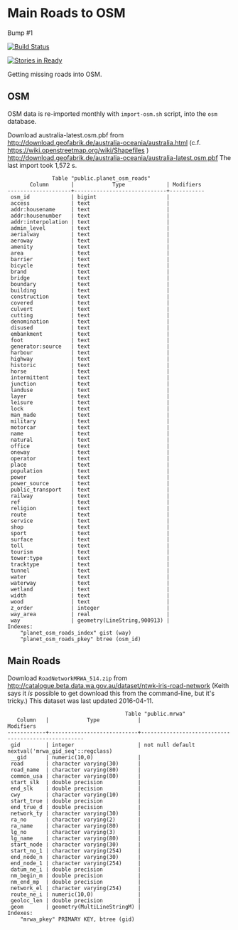 Main Roads to OSM
=================

Bump #1

[![Build Status](https://travis-ci.org/geogeeks-au/MainRoads-to-OSM.svg?branch=master)](https://travis-ci.org/geogeeks-au/MainRoads-to-OSM)

[![Stories in Ready](https://badge.waffle.io/geogeeks-au/MainRoads-to-OSM.png?label=ready&title=Ready)](http://waffle.io/geogeeks-au/MainRoads-to-OSM)

Getting missing roads into OSM.

## OSM

OSM data is re-imported monthly with `import-osm.sh` script,
into the `osm` database.

Download australia-latest.osm.pbf from
http://download.geofabrik.de/australia-oceania/australia.html
(c.f. https://wiki.openstreetmap.org/wiki/Shapefiles )
http://download.geofabrik.de/australia-oceania/australia-latest.osm.pbf
The last import took 1,572 s.

```
              Table "public.planet_osm_roads"
       Column       |            Type             | Modifiers 
--------------------+-----------------------------+-----------
 osm_id             | bigint                      | 
 access             | text                        | 
 addr:housename     | text                        | 
 addr:housenumber   | text                        | 
 addr:interpolation | text                        | 
 admin_level        | text                        | 
 aerialway          | text                        | 
 aeroway            | text                        | 
 amenity            | text                        | 
 area               | text                        | 
 barrier            | text                        | 
 bicycle            | text                        | 
 brand              | text                        | 
 bridge             | text                        | 
 boundary           | text                        | 
 building           | text                        | 
 construction       | text                        | 
 covered            | text                        | 
 culvert            | text                        | 
 cutting            | text                        | 
 denomination       | text                        | 
 disused            | text                        | 
 embankment         | text                        | 
 foot               | text                        | 
 generator:source   | text                        | 
 harbour            | text                        | 
 highway            | text                        | 
 historic           | text                        | 
 horse              | text                        | 
 intermittent       | text                        | 
 junction           | text                        | 
 landuse            | text                        | 
 layer              | text                        | 
 leisure            | text                        | 
 lock               | text                        | 
 man_made           | text                        | 
 military           | text                        | 
 motorcar           | text                        | 
 name               | text                        | 
 natural            | text                        | 
 office             | text                        | 
 oneway             | text                        | 
 operator           | text                        | 
 place              | text                        | 
 population         | text                        | 
 power              | text                        | 
 power_source       | text                        | 
 public_transport   | text                        | 
 railway            | text                        | 
 ref                | text                        | 
 religion           | text                        | 
 route              | text                        | 
 service            | text                        | 
 shop               | text                        | 
 sport              | text                        | 
 surface            | text                        | 
 toll               | text                        | 
 tourism            | text                        | 
 tower:type         | text                        | 
 tracktype          | text                        | 
 tunnel             | text                        | 
 water              | text                        | 
 waterway           | text                        | 
 wetland            | text                        | 
 width              | text                        | 
 wood               | text                        | 
 z_order            | integer                     | 
 way_area           | real                        | 
 way                | geometry(LineString,900913) | 
Indexes:
    "planet_osm_roads_index" gist (way)
    "planet_osm_roads_pkey" btree (osm_id)
```

## Main Roads

Download `RoadNetworkMRWA_514.zip` from
http://catalogue.beta.data.wa.gov.au/dataset/ntwk-iris-road-network
(Keith says it *is* possible to get download this from the command-line, but it's tricky.)
This dataset was last updated 2016-04-11.

```
                                     Table "public.mrwa"
   Column   |            Type            |                     Modifiers                      
------------+----------------------------+----------------------------------------------------
 gid        | integer                    | not null default nextval('mrwa_gid_seq'::regclass)
 __gid      | numeric(10,0)              | 
 road       | character varying(30)      | 
 road_name  | character varying(80)      | 
 common_usa | character varying(80)      | 
 start_slk  | double precision           | 
 end_slk    | double precision           | 
 cwy        | character varying(10)      | 
 start_true | double precision           | 
 end_true_d | double precision           | 
 network_ty | character varying(30)      | 
 ra_no      | character varying(2)       | 
 ra_name    | character varying(80)      | 
 lg_no      | character varying(3)       | 
 lg_name    | character varying(80)      | 
 start_node | character varying(30)      | 
 start_no_1 | character varying(254)     | 
 end_node_n | character varying(30)      | 
 end_node_1 | character varying(254)     | 
 datum_ne_i | double precision           | 
 nm_begin_m | double precision           | 
 nm_end_mp  | double precision           | 
 network_el | character varying(254)     | 
 route_ne_i | numeric(10,0)              | 
 geoloc_len | double precision           | 
 geom       | geometry(MultiLineStringM) | 
Indexes:
    "mrwa_pkey" PRIMARY KEY, btree (gid)
```
